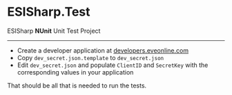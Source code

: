 # ESISharp.Test

ESISharp **NUnit** Unit Test Project

---

* Create a developer application at [developers.eveonline.com](https://developers.eveonline.com/)
* Copy `dev_secret.json.template` to `dev_secret.json`
* Edit `dev_secret.json` and populate `ClientID` and `SecretKey` with the corresponding values in your application

That should be all that is needed to run the tests.